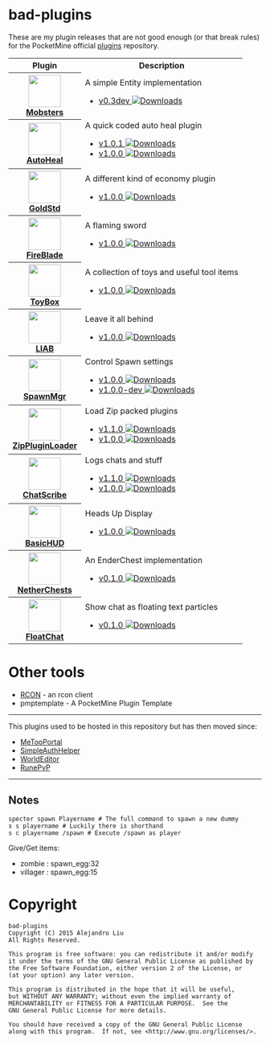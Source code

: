 # bad-plugins

These are my plugin releases that are not good enough (or that break
rules) for the PocketMine official
[plugins](http://plugins.pocketmine.net/) repository.

<table>
<tr><th>Plugin</th><th>Description</th></tr>
<tr>
  <th>
    <a href="https://github.com/alejandroliu/bad-plugins/tree/master/Mobsters">
      <img src="https://raw.githubusercontent.com/alejandroliu/bad-plugins/master/Media/Mobsters-icon.png" style="width:64px;height:64px" width="64" height="64"/>
      <br/>
      Mobsters
    </a>
  </th>
  <td>
    A simple Entity implementation
    <ul>
      <li>
	<a href="https://github.com/alejandroliu/bad-plugins/releases/tag/Mobsters-0.3dev" title="Downloads"> v0.3dev
	  <img src="https://raw.githubusercontent.com/alejandroliu/bad-plugins/master/Media/download-icon.png" alt="Downloads"/></a>
      </li>
    </ul>
  </td>
</tr>
<!---------------------------------------------------------------------->
<tr>
  <th>
    <a href="https://github.com/alejandroliu/bad-plugins/tree/master/AutoHeal">
      <img src="https://raw.githubusercontent.com/alejandroliu/bad-plugins/master/Media/AutoHeal-icon.png" style="width:64px;height:64px" width="64" height="64"/>
      <br/>
      AutoHeal
    </a>
  </th>
  <td>
    A quick coded auto heal plugin
    <ul>
      <li>
	<a href="https://github.com/alejandroliu/bad-plugins/releases/tag/AutoHeal-1.0.1" title="Downloads">v1.0.1
	  <img src="https://raw.githubusercontent.com/alejandroliu/bad-plugins/master/Media/download-icon.png" alt="Downloads"/></a>
      </li>
      <li>
	<a href="https://github.com/alejandroliu/bad-plugins/releases/tag/AutoHeal-1.0.0" title="Downloads">v1.0.0
	  <img src="https://raw.githubusercontent.com/alejandroliu/bad-plugins/master/Media/download-icon.png" alt="Downloads"/></a>
      </li>
    </ul>
  </td>
</tr>

<!---------------------------------------------------------------------->
<tr>
  <th>
    <a href="https://github.com/alejandroliu/bad-plugins/tree/master/GoldStd">
      <img src="https://raw.githubusercontent.com/alejandroliu/bad-plugins/master/Media/GoldStd2-icon.png" style="width:64px;height:64px" width="64" height="64"/>
      <br/>
      GoldStd
    </a>
  </th>
  <td>
    A different kind of economy plugin
    <ul>
      <li>
	<a href="https://github.com/alejandroliu/bad-plugins/releases/tag/GoldStd-1.0.0" title="Downloads">v1.0.0
	  <img src="https://raw.githubusercontent.com/alejandroliu/bad-plugins/master/Media/download-icon.png" alt="Downloads"/></a>
      </li>
    </ul>
  </td>
</tr>

<!---------------------------------------------------------------------->
<tr>
  <th>
    <a href="https://github.com/alejandroliu/bad-plugins/tree/master/FireBlade">
      <img src="https://raw.githubusercontent.com/alejandroliu/bad-plugins/master/Media/FireBlade-icon.png" style="width:64px;height:64px" width="64" height="64"/>
      <br/>
      FireBlade
    </a>
  </th>
  <td>
    A flaming sword
    <ul>
      <li>
	<a href="https://github.com/alejandroliu/bad-plugins/releases/tag/FireBlade-1.0.0" title="Downloads">v1.0.0
	  <img src="https://raw.githubusercontent.com/alejandroliu/bad-plugins/master/Media/download-icon.png" alt="Downloads"/></a>
      </li>
    </ul>
  </td>
</tr>

<!---------------------------------------------------------------------->
<tr>
  <th>
    <a href="https://github.com/alejandroliu/bad-plugins/tree/master/ToyBox">
      <img src="https://raw.githubusercontent.com/alejandroliu/bad-plugins/master/Media/icon-toy-box.png" style="width:64px;height:64px" width="64" height="64"/>
      <br/>
      ToyBox
    </a>
  </th>
  <td>
    A collection of toys and useful tool items
    <ul>
      <li>
	<a href="https://github.com/alejandroliu/bad-plugins/releases/tag/ToyBox-1.0.0" title="Downloads">v1.0.0
	  <img src="https://raw.githubusercontent.com/alejandroliu/bad-plugins/master/Media/download-icon.png" alt="Downloads"/></a>
      </li>
    </ul>
  </td>
</tr>

<!---------------------------------------------------------------------->
<tr>
  <th>
    <a href="https://github.com/alejandroliu/bad-plugins/tree/master/LIAB">
      <img src="https://raw.githubusercontent.com/alejandroliu/bad-plugins/master/Media/LIAB-icon.png" style="width:64px;height:64px" width="64" height="64"/>
      <br/>
      LIAB
    </a>
  </th>
  <td>
    Leave it all behind
    <ul>
      <li>
	<a href="https://github.com/alejandroliu/bad-plugins/releases/tag/LIAB-1.0.0" title="Downloads">v1.0.0
	  <img src="https://raw.githubusercontent.com/alejandroliu/bad-plugins/master/Media/download-icon.png" alt="Downloads"/></a>
      </li>
    </ul>
  </td>
</tr>
<!---------------------------------------------------------------------->
<tr>
  <th>
    <a href="https://github.com/alejandroliu/bad-plugins/tree/master/SpawnMgr">
<img src="https://raw.githubusercontent.com/alejandroliu/bad-plugins/master/Media/spawnicon.png" style="width:64px;height:64px" width="64" height="64"/>
      <br/>
      SpawnMgr
    </a>
  </th>
  <td>
    Control Spawn settings
    <ul>
      <li>
	<a href="https://github.com/alejandroliu/bad-plugins/releases/tag/SpawnMgr-1.0.0" title="Downloads">v1.0.0
	  <img src="https://raw.githubusercontent.com/alejandroliu/bad-plugins/master/Media/download-icon.png" alt="Downloads"/></a>
      </li>
      <li>
	<a href="https://github.com/alejandroliu/bad-plugins/releases/tag/SpawnControl-1.0.0" title="Downloads">v1.0.0-dev
	  <img src="https://raw.githubusercontent.com/alejandroliu/bad-plugins/master/Media/download-icon.png" alt="Downloads"/></a>
      </li>
    </ul>
  </td>
</tr>
<!---------------------------------------------------------------------->
<tr>
  <th>
    <a href="https://github.com/alejandroliu/bad-plugins/tree/master/ZipPluginLoader">
<img src="https://raw.githubusercontent.com/alejandroliu/bad-plugins/master/Media/ZipPlugin-icon.png" style="width:64px;height:64px" width="64" height="64"/>
      <br/>
      ZipPluginLoader
    </a>
  </th>
  <td>
    Load Zip packed plugins
    <ul>
      <li>
	<a href="https://github.com/alejandroliu/bad-plugins/releases/tag/ZipPluginLoader-1.1.0" title="Downloads">v1.1.0
	  <img src="https://raw.githubusercontent.com/alejandroliu/bad-plugins/master/Media/download-icon.png" alt="Downloads"/></a>
      </li>
      <li>
	<a href="https://github.com/alejandroliu/bad-plugins/releases/tag/ZipPluginLoader-1.0.0" title="Downloads">v1.0.0
	  <img src="https://raw.githubusercontent.com/alejandroliu/bad-plugins/master/Media/download-icon.png" alt="Downloads"/></a>
      </li>
    </ul>
  </td>
</tr>
<!---------------------------------------------------------------------->
<tr>
  <th>
    <a href="https://github.com/alejandroliu/bad-plugins/tree/master/ChatScribe">
<img src="https://raw.githubusercontent.com/alejandroliu/bad-plugins/master/Media/ChatScribe-icon.png" style="width:64px;height:64px" width="64" height="64"/>
      <br/>
      ChatScribe
    </a>
  </th>
  <td>
    Logs chats and stuff
    <ul>
      <li>
	<a href="https://github.com/alejandroliu/bad-plugins/releases/tag/ChatScribe-1.1.0" title="Downloads">v1.1.0
	  <img src="https://raw.githubusercontent.com/alejandroliu/bad-plugins/master/Media/download-icon.png" alt="Downloads"/></a>
      </li>
      <li>
	<a href="https://github.com/alejandroliu/bad-plugins/releases/tag/ChatScribe-1.0.0" title="Downloads">v1.0.0
	  <img src="https://raw.githubusercontent.com/alejandroliu/bad-plugins/master/Media/download-icon.png" alt="Downloads"/></a>
      </li>
    </ul>
  </td>
</tr>
<!---------------------------------------------------------------------->
<tr>
  <th>
    <a href="https://github.com/alejandroliu/bad-plugins/tree/master/BasicHUD">
<img src="https://raw.githubusercontent.com/alejandroliu/bad-plugins/master/Media/hud.jpg" style="width:64px;height:64px" width="64" height="64"/>
      <br/>
      BasicHUD
    </a>
  </th>
  <td>
    Heads Up Display
    <ul>
      <li>
	<a href="https://github.com/alejandroliu/bad-plugins/releases/tag/BasicHUD-1.0.0" title="Downloads">v1.0.0
	  <img src="https://raw.githubusercontent.com/alejandroliu/bad-plugins/master/Media/download-icon.png" alt="Downloads"/></a>
      </li>
    </ul>
  </td>
</tr>
<!---------------------------------------------------------------------->
<tr>
  <th>
    <a href="https://github.com/alejandroliu/bad-plugins/tree/master/NetherChests">
<img src="https://raw.githubusercontent.com/alejandroliu/bad-plugins/master/Media/EnderChest.png" style="width:64px;height:64px" width="64" height="64"/>
      <br/>
      NetherChests
    </a>
  </th>
  <td>
    An EnderChest implementation
    <ul>
      <li>
	<a href="https://github.com/alejandroliu/bad-plugins/releases/tag/NetherChests-0.1.0" title="Downloads">v0.1.0
	  <img src="https://raw.githubusercontent.com/alejandroliu/bad-plugins/master/Media/download-icon.png" alt="Downloads"/></a>
      </li>
    </ul>
  </td>
</tr>
<!---------------------------------------------------------------------->
<tr>
  <th>
    <a href="https://github.com/alejandroliu/bad-plugins/tree/master/FloatChat">
<img src="https://raw.githubusercontent.com/alejandroliu/bad-plugins/master/Media/floatchat-icon.jpg" style="width:64px;height:64px" width="64" height="64"/>
      <br/>
      FloatChat
    </a>
  </th>
  <td>
    Show chat as floating text particles
    <ul>
      <li>
	<a href="https://github.com/alejandroliu/bad-plugins/releases/tag/NetherChests-0.1.0" title="Downloads">v0.1.0
	  <img src="https://raw.githubusercontent.com/alejandroliu/bad-plugins/master/Media/download-icon.png" alt="Downloads"/></a>
      </li>
    </ul>
  </td>
</tr>

</table>

# Other tools

* [RCON](https://github.com/alejandroliu/bad-plugins/tree/master/rcon) -
  an rcon client
* pmptemplate - A PocketMine Plugin Template

* * *

This plugins used to be hosted in this repository but has then moved
since:

* [MeTooPortal](https://github.com/alejandroliu/pocketmine-plugins/tree/master/MagicTelePortal)
* [SimpleAuthHelper](https://github.com/alejandroliu/pocketmine-plugins/tree/master/SimpleAuthHelper)
* [WorldEditor](https://github.com/alejandroliu/plugin-remakes/tree/master/WorldEditor)
* [RunePvP](https://github.com/alejandroliu/plugin-remakes/tree/master/RunePvP)

* * *

## Notes

	specter spawn Playername # The full command to spawn a new dummy
	s s playername # Luckily there is shorthand
	s c playername /spawn # Execute /spawn as player

Give/Get items:

* zombie : spawn_egg:32
* villager : spawn_egg:15

# Copyright

    bad-plugins
    Copyright (C) 2015 Alejandro Liu
    All Rights Reserved.

    This program is free software: you can redistribute it and/or modify
    it under the terms of the GNU General Public License as published by
    the Free Software Foundation, either version 2 of the License, or
    (at your option) any later version.

    This program is distributed in the hope that it will be useful,
    but WITHOUT ANY WARRANTY; without even the implied warranty of
    MERCHANTABILITY or FITNESS FOR A PARTICULAR PURPOSE.  See the
    GNU General Public License for more details.

    You should have received a copy of the GNU General Public License
    along with this program.  If not, see <http://www.gnu.org/licenses/>.

